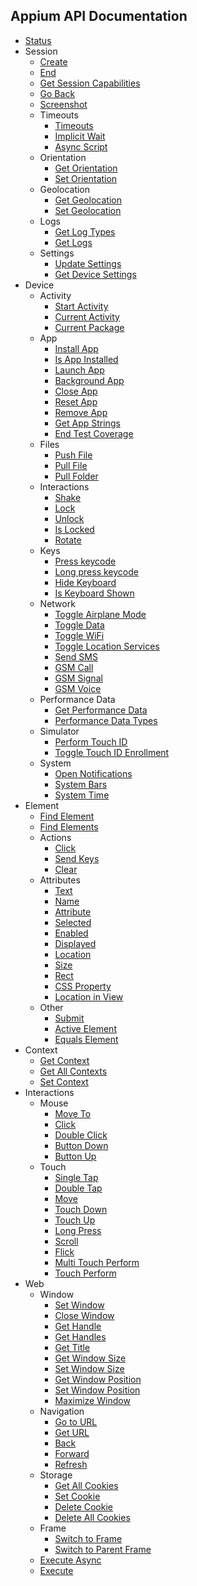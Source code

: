 ## Appium API Documentation

<div class="api-index">
  

<ul>
    <li>
      <a href='/docs/en/commands/status.md'>Status</a>
    </li>
    <li>
      Session<ul>    <li>
      <a href='/docs/en/commands/session/create.md'>Create</a>
    </li>
    <li>
      <a href='/docs/en/commands/session/delete.md'>End</a>
    </li>
    <li>
      <a href='/docs/en/commands/session/get.md'>Get Session Capabilities</a>
    </li>
    <li>
      <a href='/docs/en/commands/session/back.md'>Go Back</a>
    </li>
    <li>
      <a href='/docs/en/commands/session/screenshot.md'>Screenshot</a>
    </li>
    <li>
      Timeouts<ul>    <li>
      <a href='/docs/en/commands/session/timeouts/timeouts.md'>Timeouts</a>
    </li>
    <li>
      <a href='/docs/en/commands/session/timeouts/implicit-wait.md'>Implicit Wait</a>
    </li>
    <li>
      <a href='/docs/en/commands/session/timeouts/async-script.md'>Async Script</a>
    </li>
</ul>
 </li> 
  
  <li>
    Orientation<ul>
      <li>
        <a href='/docs/en/commands/session/orientation/get-orientation.md'>Get Orientation</a>
      </li>
      <li>
        <a href='/docs/en/commands/session/orientation/set-orientation.md'>Set Orientation</a>
      </li>
    </ul>
  </li>
  
  <li>
    Geolocation<ul>
      <li>
        <a href='/docs/en/commands/session/geolocation/get-geolocation.md'>Get Geolocation</a>
      </li>
      <li>
        <a href='/docs/en/commands/session/geolocation/set-geolocation.md'>Set Geolocation</a>
      </li>
    </ul>
  </li>
  
  <li>
    Logs<ul>
      <li>
        <a href='/docs/en/commands/session/logs/get-log-types.md'>Get Log Types</a>
      </li>
      <li>
        <a href='/docs/en/commands/session/logs/get-log.md'>Get Logs</a>
      </li>
    </ul>
  </li>
  
  <li>
    Settings<ul>
      <li>
        <a href='/docs/en/commands/session/settings/update-settings.md'>Update Settings</a>
      </li>
      <li>
        <a href='/docs/en/commands/session/settings/get-settings.md'>Get Device Settings</a>
      </li>
    </ul>
  </li></ul> </li> 
  
  <li>
    Device<ul>
      <li>
        Activity<ul>
          <li>
            <a href='/docs/en/commands/device/activity/start-activity.md'>Start Activity</a>
          </li>
          <li>
            <a href='/docs/en/commands/device/activity/current-activity.md'>Current Activity</a>
          </li>
          <li>
            <a href='/docs/en/commands/device/activity/current-package.md'>Current Package</a>
          </li>
        </ul>
      </li>
      <li>
        App<ul>
          <li>
            <a href='/docs/en/commands/device/app/install-app.md'>Install App</a>
          </li>
          <li>
            <a href='/docs/en/commands/device/app/is-app-installed.md'>Is App Installed</a>
          </li>
          <li>
            <a href='/docs/en/commands/device/app/launch-app.md'>Launch App</a>
          </li>
          <li>
            <a href='/docs/en/commands/device/app/background-app.md'>Background App</a>
          </li>
          <li>
            <a href='/docs/en/commands/device/app/close-app.md'>Close App</a>
          </li>
          <li>
            <a href='/docs/en/commands/device/app/reset-app.md'>Reset App</a>
          </li>
          <li>
            <a href='/docs/en/commands/device/app/remove-app.md'>Remove App</a>
          </li>
          <li>
            <a href='/docs/en/commands/device/app/get-app-strings.md'>Get App Strings</a>
          </li>
          <li>
            <a href='/docs/en/commands/device/app/end-test-coverage.md'>End Test Coverage</a>
          </li>
        </ul>
      </li>
      <li>
        Files<ul>
          <li>
            <a href='/docs/en/commands/device/files/push-file.md'>Push File</a>
          </li>
          <li>
            <a href='/docs/en/commands/device/files/pull-file.md'>Pull File</a>
          </li>
          <li>
            <a href='/docs/en/commands/device/files/pull-folder.md'>Pull Folder</a>
          </li>
        </ul>
      </li>
      <li>
        Interactions<ul>
          <li>
            <a href='/docs/en/commands/device/interactions/shake.md'>Shake</a>
          </li>
          <li>
            <a href='/docs/en/commands/device/interactions/lock.md'>Lock</a>
          </li>
          <li>
            <a href='/docs/en/commands/device/interactions/unlock.md'>Unlock</a>
          </li>
          <li>
            <a href='/docs/en/commands/device/interactions/is-locked.md'>Is Locked</a>
          </li>
          <li>
            <a href='/docs/en/commands/device/interactions/rotate.md'>Rotate</a>
          </li>
        </ul>
      </li>
      <li>
        Keys<ul>
          <li>
            <a href='/docs/en/commands/device/keys/press-keycode.md'>Press keycode</a>
          </li>
          <li>
            <a href='/docs/en/commands/device/keys/long-press-keycode.md'>Long press keycode</a>
          </li>
          <li>
            <a href='/docs/en/commands/device/keys/hide-keyboard.md'>Hide Keyboard</a>
          </li>
          <li>
            <a href='/docs/en/commands/device/keys/is-keyboard-shown.md'>Is Keyboard Shown</a>
          </li>
        </ul>
      </li>
      <li>
        Network<ul>
          <li>
            <a href='/docs/en/commands/device/network/toggle-airplane-mode.md'>Toggle Airplane Mode</a>
          </li>
          <li>
            <a href='/docs/en/commands/device/network/toggle-data.md'>Toggle Data</a>
          </li>
          <li>
            <a href='/docs/en/commands/device/network/toggle-wifi.md'>Toggle WiFi</a>
          </li>
          <li>
            <a href='/docs/en/commands/device/network/toggle-location-services.md'>Toggle Location Services</a>
          </li>
          <li>
            <a href='/docs/en/commands/device/network/send-sms.md'>Send SMS</a>
          </li>
          <li>
            <a href='/docs/en/commands/device/network/gsm-call.md'>GSM Call</a>
          </li>
          <li>
            <a href='/docs/en/commands/device/network/gsm-signal.md'>GSM Signal</a>
          </li>
          <li>
            <a href='/docs/en/commands/device/network/gsm-voice.md'>GSM Voice</a>
          </li>
        </ul>
      </li>
      <li>
        Performance Data<ul>
          <li>
            <a href='/docs/en/commands/device/performance-data/get-performance-data.md'>Get Performance Data</a>
          </li>
          <li>
            <a href='/docs/en/commands/device/performance-data/performance-data-types.md'>Performance Data Types</a>
          </li>
        </ul>
      </li>
      <li>
        Simulator<ul>
          <li>
            <a href='/docs/en/commands/device/simulator/touch-id.md'>Perform Touch ID</a>
          </li>
          <li>
            <a href='/docs/en/commands/device/simulator/toggle-touch-id-enrollment.md'>Toggle Touch ID Enrollment</a>
          </li>
        </ul>
      </li>
      <li>
        System<ul>
          <li>
            <a href='/docs/en/commands/device/system/open-notifications.md'>Open Notifications</a>
          </li>
          <li>
            <a href='/docs/en/commands/device/system/system-bars.md'>System Bars</a>
          </li>
          <li>
            <a href='/docs/en/commands/device/system/system-time.md'>System Time</a>
          </li>
        </ul>
      </li>
    </ul>
  </li>
  
  <li>
    Element<ul>
      <li>
        <a href='/docs/en/commands/element/find-element.md'>Find Element</a>
      </li>
      <li>
        <a href='/docs/en/commands/element/find-elements.md'>Find Elements</a>
      </li>
      <li>
        Actions<ul>
          <li>
            <a href='/docs/en/commands/element/actions/click.md'>Click</a>
          </li>
          <li>
            <a href='/docs/en/commands/element/actions/send-keys.md'>Send Keys</a>
          </li>
          <li>
            <a href='/docs/en/commands/element/actions/clear.md'>Clear</a>
          </li>
        </ul>
      </li>
      <li>
        Attributes<ul>
          <li>
            <a href='/docs/en/commands/element/attributes/text.md'>Text</a>
          </li>
          <li>
            <a href='/docs/en/commands/element/attributes/name.md'>Name</a>
          </li>
          <li>
            <a href='/docs/en/commands/element/attributes/attribute.md'>Attribute</a>
          </li>
          <li>
            <a href='/docs/en/commands/element/attributes/selected.md'>Selected</a>
          </li>
          <li>
            <a href='/docs/en/commands/element/attributes/enabled.md'>Enabled</a>
          </li>
          <li>
            <a href='/docs/en/commands/element/attributes/enabled.md'>Displayed</a>
          </li>
          <li>
            <a href='/docs/en/commands/element/attributes/location.md'>Location</a>
          </li>
          <li>
            <a href='/docs/en/commands/element/attributes/size.md'>Size</a>
          </li>
          <li>
            <a href='/docs/en/commands/element/attributes/rect.md'>Rect</a>
          </li>
          <li>
            <a href='/docs/en/commands/element/attributes/css-property.md'>CSS Property</a>
          </li>
          <li>
            <a href='/docs/en/commands/element/attributes/location-in-view.md'>Location in View</a>
          </li>
        </ul>
      </li>
      <li>
        Other<ul>
          <li>
            <a href='/docs/en/commands/element/other/submit.md'>Submit</a>
          </li>
          <li>
            <a href='/docs/en/commands/element/other/active.md'>Active Element</a>
          </li>
          <li>
            <a href='/docs/en/commands/element/other/equals-element.md'>Equals Element</a>
          </li>
        </ul>
      </li>
    </ul>
  </li>
  
  <li>
    Context<ul>
      <li>
        <a href='/docs/en/commands/context/get-context.md'>Get Context</a>
      </li>
      <li>
        <a href='/docs/en/commands/context/get-contexts.md'>Get All Contexts</a>
      </li>
      <li>
        <a href='/docs/en/commands/context/set-context.md'>Set Context</a>
      </li>
    </ul>
  </li>
  
  <li>
    Interactions<ul>
      <li>
        Mouse<ul>
          <li>
            <a href='/docs/en/commands/interactions/mouse/moveto.md'>Move To</a>
          </li>
          <li>
            <a href='/docs/en/commands/interactions/mouse/click.md'>Click</a>
          </li>
          <li>
            <a href='/docs/en/commands/interactions/mouse/doubleclick.md'>Double Click</a>
          </li>
          <li>
            <a href='/docs/en/commands/interactions/mouse/button-down.md'>Button Down</a>
          </li>
          <li>
            <a href='/docs/en/commands/interactions/mouse/button-up.md'>Button Up</a>
          </li>
        </ul>
      </li>
      <li>
        Touch<ul>
          <li>
            <a href='/docs/en/commands/interactions/touch/tap.md'>Single Tap</a>
          </li>
          <li>
            <a href='/docs/en/commands/interactions/touch/double-tap.md'>Double Tap</a>
          </li>
          <li>
            <a href='/docs/en/commands/interactions/touch/move.md'>Move</a>
          </li>
          <li>
            <a href='/docs/en/commands/interactions/touch/touch-down.md'>Touch Down</a>
          </li>
          <li>
            <a href='/docs/en/commands/interactions/touch/touch-up.md'>Touch Up</a>
          </li>
          <li>
            <a href='/docs/en/commands/interactions/touch/long-press.md'>Long Press</a>
          </li>
          <li>
            <a href='/docs/en/commands/interactions/touch/scroll.md'>Scroll</a>
          </li>
          <li>
            <a href='/docs/en/commands/interactions/touch/flick.md'>Flick</a>
          </li>
          <li>
            <a href='/docs/en/commands/interactions/touch/multi-touch-perform.md'>Multi Touch Perform</a>
          </li>
          <li>
            <a href='/docs/en/commands/interactions/touch/touch-perform.md'>Touch Perform</a>
          </li>
        </ul>
      </li>
    </ul>
  </li>
  
  <li>
    Web<ul>
      <li>
        Window<ul>
          <li>
            <a href='/docs/en/commands/web/window/set-window.md'>Set Window</a>
          </li>
          <li>
            <a href='/docs/en/commands/web/window/close-window.md'>Close Window</a>
          </li>
          <li>
            <a href='/docs/en/commands/web/window/get-handle.md'>Get Handle</a>
          </li>
          <li>
            <a href='/docs/en/commands/web/window/get-handles.md'>Get Handles</a>
          </li>
          <li>
            <a href='/docs/en/commands/web/window/title.md'>Get Title</a>
          </li>
          <li>
            <a href='/docs/en/commands/web/window/get-window-size.md'>Get Window Size</a>
          </li>
          <li>
            <a href='/docs/en/commands/web/window/set-window-size.md'>Set Window Size</a>
          </li>
          <li>
            <a href='/docs/en/commands/web/window/get-window-position.md'>Get Window Position</a>
          </li>
          <li>
            <a href='/docs/en/commands/web/window/set-window-position.md'>Set Window Position</a>
          </li>
          <li>
            <a href='/docs/en/commands/web/window/maximize-window.md'>Maximize Window</a>
          </li>
        </ul>
      </li>
      <li>
        Navigation<ul>
          <li>
            <a href='/docs/en/commands/web/navigation/go-to-url.md'>Go to URL</a>
          </li>
          <li>
            <a href='/docs/en/commands/web/navigation/url.md'>Get URL</a>
          </li>
          <li>
            <a href='/docs/en/commands/web/navigation/back.md'>Back</a>
          </li>
          <li>
            <a href='/docs/en/commands/web/navigation/forward.md'>Forward</a>
          </li>
          <li>
            <a href='/docs/en/commands/web/navigation/refresh.md'>Refresh</a>
          </li>
        </ul>
      </li>
      <li>
        Storage<ul>
          <li>
            <a href='/docs/en/commands/web/storage/get-all-cookies.md'>Get All Cookies</a>
          </li>
          <li>
            <a href='/docs/en/commands/web/storage/set-cookie.md'>Set Cookie</a>
          </li>
          <li>
            <a href='/docs/en/commands/web/storage/delete-cookie.md'>Delete Cookie</a>
          </li>
          <li>
            <a href='/docs/en/commands/web/storage/delete-all-cookies.md'>Delete All Cookies</a>
          </li>
        </ul>
      </li>
      <li>
        Frame<ul>
          <li>
            <a href='/docs/en/commands/web/frame/switch.md'>Switch to Frame</a>
          </li>
          <li>
            <a href='/docs/en/commands/web/frame/parent.md'>Switch to Parent Frame</a>
          </li>
        </ul>
      </li>
      <li>
        <a href='/docs/en/commands/web/execute-async.md'>Execute Async</a>
      </li>
      <li>
        <a href='/docs/en/commands/web/execute.md'>Execute</a>
      </li>
    </ul>
  </li></ul>
</div>